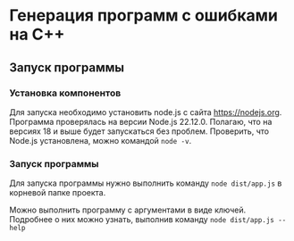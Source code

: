 # Генерация программ с ошибками на C++
## Запуск программы

### Установка компонентов
Для запуска необходимо установить node.js с сайта https://nodejs.org. Программа проверялась на версии Node.js 22.12.0. Полагаю, что на версиях 18 и выше будет запускаться без проблем.
Проверить, что Node.js установлена, можно командой ```node -v```.

### Запуск программы
Для запуска программы нужно выполнить команду ```node dist/app.js``` в корневой папке проекта.

Можно выполнить программу с аргументами в виде ключей. 
Подробнее о них можно узнать, выполнив команду ```node dist/app.js --help```
